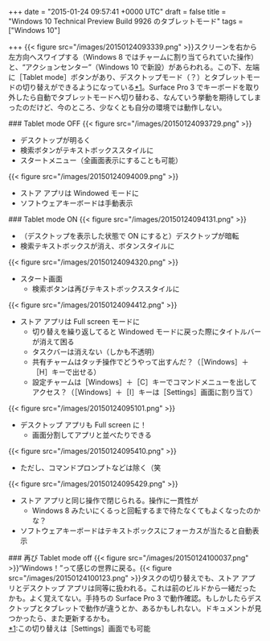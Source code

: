 
+++
date = "2015-01-24 09:57:41 +0000 UTC"
draft = false
title = "Windows 10 Technical Preview Build 9926 のタブレットモード"
tags = ["Windows 10"]

+++
{{< figure src="/images/20150124093339.png"  >}}スクリーンを右から左方向へスワイプする（Windows 8 ではチャームに割り当てられていた操作）と、“アクションセンター”（Windows 10 で新設）があらわれる。この下、左端に［Tablet mode］ボタンがあり、デスクトップモード（？）とタブレットモードの切り替えができるようになっている<a href="#f-399937da" name="fn-399937da" title="この切り替えは［Settings］画面でも可能">*1</a>。Surface Pro 3 でキーボードを取り外したら自動でタブレットモードへ切り替わる、なんていう挙動を期待してしまったのだけど、今のところ、少なくとも自分の環境では動作しない。

<div class="section">
    ### Tablet mode OFF
    {{< figure src="/images/20150124093729.png"  >}}<br/>


<ul>
<li>デスクトップが明るく</li>
<li>検索ボタンがテキストボックススタイルに</li>
<li>スタートメニュー（全画面表示にすることも可能）</li>
</ul>{{< figure src="/images/20150124094009.png"  >}}<br/>


<ul>
<li>ストア アプリは Windowed モードに</li>
<li>ソフトウェアキーボードは手動表示</li>
</ul>
</div>
<div class="section">
    ### Tablet mode ON
    {{< figure src="/images/20150124094131.png"  >}}<br/>


<ul>
<li>（デスクトップを表示した状態で ON にすると）デスクトップが暗転</li>
<li>検索テキストボックスが消え、ボタンスタイルに</li>
</ul>{{< figure src="/images/20150124094320.png"  >}}<br/>


<ul>
<li>スタート画面
<ul>
<li>検索ボタンは再びテキストボックススタイルに</li>
</ul></li>
</ul>{{< figure src="/images/20150124094412.png"  >}}<br/>


<ul>
<li>ストア アプリは Full screen モードに
<ul>
<li>切り替えを繰り返してると Windowed モードに戻った際にタイトルバーが消えて困る</li>
<li>タスクバーは消えない（しかも不透明）</li>
<li>共有チャームはタッチ操作でどうやって出すんだ？（［Windows］＋［H］キーで出せる）</li>
<li>設定チャームは［Windows］＋［C］キーでコマンドメニューを出してアクセス？（［Windows］＋［I］キーは［Settings］画面に割り当て）</li>
</ul></li>
</ul>{{< figure src="/images/20150124095101.png"  >}}<br/>


<ul>
<li>デスクトップ アプリも Full screen に！
<ul>
<li>画面分割してアプリと並べたりできる</li>
</ul></li>
</ul>{{< figure src="/images/20150124095410.png"  >}}<br/>


<ul>
<li>ただし、コマンドプロンプトなどは除く（笑</li>
</ul>{{< figure src="/images/20150124095429.png"  >}}<br/>


<ul>
<li>ストア アプリと同じ操作で閉じられる。操作に一貫性が
<ul>
<li>Windows 8 みたいにくるっと回転するまで待たなくてもよくなったのかな？</li>
</ul></li>
<li>ソフトウェアキーボードはテキストボックスにフォーカスが当たると自動表示</li>
</ul>
</div>
<div class="section">
    ### 再び Tablet mode off
    {{< figure src="/images/20150124100037.png"  >}}“Windows！”って感じの世界に戻る。{{< figure src="/images/20150124100123.png"  >}}タスクの切り替えでも、ストア アプリとデスクトップ アプリは同等に扱われる。これは前のビルドから一緒だったかも。よく覚えてない。手持ちの Surface Pro 3 で動作確認。もしかしたらデスクトップとタブレットで動作が違うとか、あるかもしれない。ドキュメントが見つかったら、また更新するかも。

</div><div class="footnote">
<a href="#fn-399937da" name="f-399937da" class="footnote-number">*1</a><span class="footnote-delimiter">:</span><span class="footnote-text">この切り替えは［Settings］画面でも可能</span>
</div>

